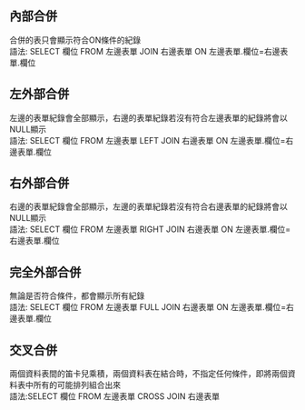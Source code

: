 <h2>內部合併</h2>
合併的表只會顯示符合ON條件的紀錄<br/>
語法: SELECT 欄位 FROM 左邊表單 JOIN 右邊表單 ON 左邊表單.欄位=右邊表單.欄位
<h2>左外部合併</h2>
左邊的表單紀錄會全部顯示，右邊的表單紀錄若沒有符合左邊表單的紀錄將會以NULL顯示<br/>
語法: SELECT 欄位 FROM 左邊表單 LEFT JOIN 右邊表單 ON 左邊表單.欄位=右邊表單.欄位
<h2>右外部合併</h2>
右邊的表單紀錄會全部顯示，左邊的表單紀錄若沒有符合右邊表單的紀錄將會以NULL顯示<br/>
語法: SELECT 欄位 FROM 左邊表單 RIGHT JOIN 右邊表單 ON 左邊表單.欄位=右邊表單.欄位
<h2>完全外部合併</h2>
無論是否符合條件，都會顯示所有紀錄<br/>
語法: SELECT 欄位 FROM 左邊表單 FULL JOIN 右邊表單 ON 左邊表單.欄位=右邊表單.欄位
<h2>交叉合併</h2>
兩個資料表間的笛卡兒乘積，兩個資料表在結合時，不指定任何條件，即將兩個資料表中所有的可能排列組合出來<br/>
語法:SELECT 欄位 FROM 左邊表單 CROSS JOIN 右邊表單

